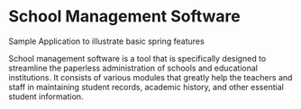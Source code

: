 # School Management Software

Sample Application to illustrate basic spring features  

School management software is a tool that is specifically designed to streamline the paperless administration of schools and educational institutions. It consists of various modules that greatly help the teachers and staff in maintaining student records, academic history, and other essential student information.
